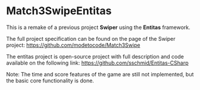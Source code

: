 # Match3SwipeEntitas
This is a remake of a previous project **Swiper** using the **Entitas** framework.

The full project specification can be found on the page of the Swiper project: 
https://github.com/modetocode/Match3Swipe

The entitas project is open-source project with full description and code available on the following link: https://github.com/sschmid/Entitas-CSharp

Note: The time and score features of the game are still not implemented, but the basic core functionality is done.
